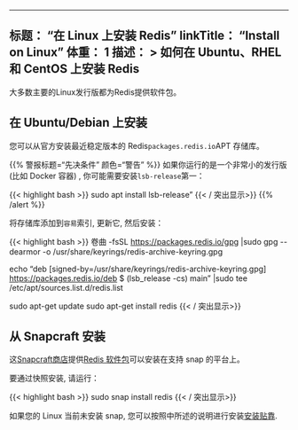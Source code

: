***

## 标题： “在 Linux 上安装 Redis”&#xA;linkTitle： “Install on Linux”&#xA;体重： 1&#xA;描述： >&#xA;如何在 Ubuntu、RHEL 和 CentOS 上安装 Redis

大多数主要的Linux发行版都为Redis提供软件包。

## 在 Ubuntu/Debian 上安装

您可以从官方安装最近稳定版本的 Redis`packages.redis.io`APT 存储库。

{{% 警报标题=“先决条件” 颜色=“警告” %}}
如果你运行的是一个非常小的发行版 (比如 Docker 容器) , 你可能需要安装`lsb-release`第一：

{{< highlight bash >}}
sudo apt install lsb-release”
{{< / 突出显示>}}
{{% /alert %}}

将存储库添加到<code>容易</code>索引, 更新它, 然后安装：

{{< highlight bash >}}
卷曲 -fsSL https://packages.redis.io/gpg |sudo gpg --dearmor -o /usr/share/keyrings/redis-archive-keyring.gpg

echo “deb \[signed-by=/usr/share/keyrings/redis-archive-keyring.gpg] https://packages.redis.io/deb $ (lsb_release -cs)  main” |sudo tee /etc/apt/sources.list.d/redis.list

sudo apt-get update
sudo apt-get install redis
{{< / 突出显示>}}

## 从 Snapcraft 安装

这[Snapcraft商店](https://snapcraft.io/store)提供[Redis 软件包](https://snapcraft.io/redis)可以安装在支持 snap 的平台上。

要通过快照安装, 请运行：

{{< highlight bash >}}
sudo snap install redis
{{< / 突出显示>}}

如果您的 Linux 当前未安装 snap, 您可以按照中所述的说明进行安装[安装贴靠](https://snapcraft.io/docs/installing-snapd).

